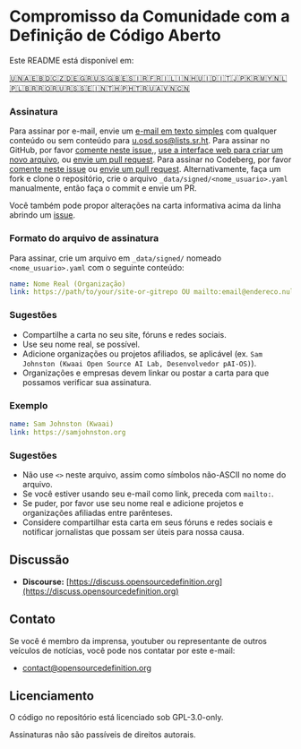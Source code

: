 # Compromisso da Comunidade com a Definição de Código Aberto

Este README está disponível em:
<!-- TRANSLATIONS_START -->
[🇺🇳](README.md)[🇦🇪](README-ar-AE.md)[🇧🇩](README-bn-BD.md)[🇨🇿](README-cs-CZ.md)[🇩🇪](README-de-DE.md)[🇬🇷](README-el-GR.md)[🇺🇸](README-en-US.md)[🇬🇧](README-en-GB.md)[🇪🇸](README-es-ES.md)[🇮🇷](README-fa-IR.md)[🇫🇷](README-fr-FR.md)[🇮🇱](README-he-IL.md)[🇮🇳](README-hi-IN.md)[🇭🇺](README-hu-HU.md)[🇮🇩](README-id-ID.md)[🇮🇹](README-it-IT.md)[🇯🇵](README-ja-JP.md)[🇰🇷](README-ko-KR.md)[🇲🇾](README-ms-MY.md)[🇳🇱](README-nl-NL.md)[🇵🇱](README-pl-PL.md)[🇧🇷](README-pt-BR.md)[🇷🇴](README-ro-RO.md)[🇷🇺](README-ru-RU.md)[🇷🇸](README-sr-RS.md)[🇸🇪](README-sv-SE.md)[🇮🇳](README-ta-IN.md)[🇹🇭](README-th-TH.md)[🇵🇭](README-tl-PH.md)[🇹🇷](README-tr-TR.md)[🇺🇦](README-uk-UA.md)[🇻🇳](README-vi-VN.md)[🇨🇳](README-zh-CN.md)
<!-- TRANSLATIONS_END -->

### Assinatura

Para assinar por e-mail, envie um [e-mail em texto simples](https://useplaintext.email/) com qualquer conteúdo ou sem conteúdo para [u.osd.sos@lists.sr.ht](mailto:u.osd.sos@lists.sr.ht).
Para assinar no GitHub, por favor [comente neste issue](https://github.com/OpenSourceDefinition/sos/issues/1),, [use a interface web para criar um novo arquivo](https://github.com/OpenSourceDefinition/sos/new/main/_data/signed), ou [envie um pull request](https://github.com/OpenSourceDefinition/sos/pulls).
Para assinar no Codeberg, por favor [comente neste issue](https://codeberg.org/osd/sos/issues/1) ou [envie um pull request](https://codeberg.org/osd/sos/pulls).
Alternativamente, faça um fork e clone o repositório, crie o arquivo `_data/signed/<nome_usuario>.yaml` manualmente, então faça o commit e envie um PR.

Você também pode propor alterações na carta informativa acima da linha abrindo um [issue](https://codeberg.org/osd/sos/issues).

### Formato do arquivo de assinatura

Para assinar, crie um arquivo em `_data/signed/` nomeado `<nome_usuario>.yaml` com o seguinte conteúdo:

```yaml
name: Nome Real (Organização)
link: https://path/to/your/site-or-gitrepo OU mailto:email@endereco.nul
```

### Sugestões
- Compartilhe a carta no seu site, fóruns e redes sociais.
- Use seu nome real, se possível.
- Adicione organizações ou projetos afiliados, se aplicável (ex. `Sam Johnston (Kwaai Open Source AI Lab, Desenvolvedor pAI-OS)`).
- Organizações e empresas devem linkar ou postar a carta para que possamos verificar sua assinatura.

### Exemplo

```yaml
name: Sam Johnston (Kwaai)
link: https://samjohnston.org
```

### Sugestões

- Não use `<>` neste arquivo, assim como símbolos não-ASCII no nome do arquivo.
- Se você estiver usando seu e-mail como link, preceda com `mailto:`.
- Se puder, por favor use seu nome real e adicione projetos e organizações afiliadas entre parênteses.
- Considere compartilhar esta carta em seus fóruns e redes sociais e notificar jornalistas que possam ser úteis para nossa causa.

## Discussão

- **Discourse:** [https://discuss.opensourcedefinition.org](https://discuss.opensourcedefinition.org)

## Contato
Se você é membro da imprensa, youtuber ou representante de outros veículos de notícias, você pode nos contatar por este e-mail:
- [contact@opensourcedefinition.org](mailto:contact@opensourcedefinition.org)

## Licenciamento
O código no repositório está licenciado sob GPL-3.0-only.

Assinaturas não são passíveis de direitos autorais.
